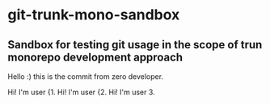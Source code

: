 # git-trunk-mono-sandbox

## Sandbox for testing git usage in the scope of trun monorepo development approach

Hello :) this is the commit from zero developer.

Hi! I'm user {1.
Hi! I'm user {2.
Hi! I'm user 3.
